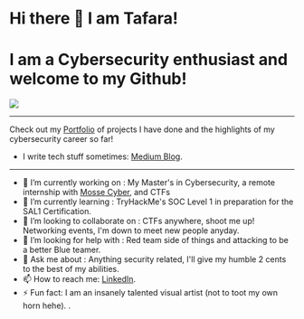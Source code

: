 
# Hi there 👋 I am Tafara!
# I am a Cybersecurity enthusiast and welcome to my Github!
<a href="https://linkedin.com/in/tafara-magumise"><img src="https://img.shields.io/badge/-LinkedIn-0072b1?&style=for-the-badge&logo=linkedin&logoColor=white" /></a>

-----------------------------------------------------

Check out my [Portfolio](https://github.com/Tafara0-o/Cybersecurity-Portfolio) of projects I have done and the highlights of my cybersecurity career so far! 

  
- I write tech stuff sometimes: [Medium Blog](https://medium.com/@superdupertafara).

------------------------------------------------------

- 🔭 I’m currently working on : My Master's in Cybersecurity, a remote internship with [Mosse Cyber](https://www.mosse-institute.com/certifications/mrci-remote-cybersecurity-internship.html), and CTFs
- 🌱 I’m currently learning : TryHackMe's SOC Level 1 in preparation for the SAL1 Certification.
- 👯 I’m looking to collaborate on : CTFs anywhere, shoot me up! Networking events, I'm down to meet new people anyday.
- 🤔 I’m looking for help with : Red team side of things and attacking to be a better Blue teamer.
- 💬 Ask me about : Anything security related, I'll give my humble 2 cents to the best of my abilities.
- 📫 How to reach me: [LinkedIn](https://linkedin.com/in/tafara-magumise).
- ⚡ Fun fact: I am an insanely talented visual artist (not to toot my own horn hehe).
.

